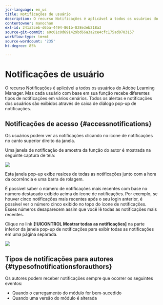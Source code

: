 ```yaml
---
jcr-language: en_us
title: Notificações de usuário
description: O recurso Notificações é aplicável a todos os usuários do Adobe Learning Manager. Mas cada usuário com base em sua função recebe diferentes tipos de notificações em vários cenários. Todos os alertas e notificações dos usuários são exibidos através de caixa de diálogo pop-up de notificações.
contentowner: manochan
exl-id: 241a2ceb-d6ba-4494-861b-828e3eb218a3
source-git-commit: a0c01c0d691429bd66a3a2ce4cfc175ad0703157
workflow-type: tm+mt
source-wordcount: '235'
ht-degree: 85%

---
```


# Notificações de usuário

O recurso Notificações é aplicável a todos os usuários do Adobe Learning Manager. Mas cada usuário com base em sua função recebe diferentes tipos de notificações em vários cenários. Todos os alertas e notificações dos usuários são exibidos através de caixa de diálogo pop-up de notificações.

## Notificações de acesso {#accessnotifications}

Os usuários podem ver as notificações clicando no ícone de notificações no canto superior direito da janela.

Uma janela de notificação de amostra da função do autor é mostrada na seguinte captura de tela:

![](assets/author-notifications.png)

Esta janela pop-up exibe realces de todas as notificações junto com a hora da ocorrência e uma barra de rolagem.

É possível saber o número de notificações mais recentes com base no número destacado exibido acima do ícone de notificações. Por exemplo, se houver cinco notificações mais recentes após o seu login anterior, é possível ver o número cinco exibido no topo do ícone de notificações. Esses números desaparecem assim que você lê todas as notificações mais recentes.

Clique no link **[!UICONTROL Mostrar todas as notificações]** na parte inferior da janela pop-up de notificações para exibir todas as notificações em uma página separada.

![](assets/author-notifications-page.png)

## Tipos de notificações para autores {#typesofnotificationsforauthors}

Os autores podem receber notificações sempre que ocorrer os seguintes eventos:

* Quando o carregamento do módulo for bem-sucedido
* Quando uma versão do módulo é alterada
